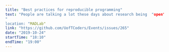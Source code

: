 ```yaml
---
title: "Best practices for reproducible programming"
text: "People are talking a lot these days about research being  "open" and "reproducible". It all sounds great, but HOW do we do it?  How can we apply these great ideals to our actual work? This week we'll discuss reproducible computational research,  guided by [Ten simple rules for computational research](https://journals.plos.org/ploscompbiol/article?id=10.1371/journal.pcbi.1003285) and Mozilla's [code review guidelines](https://mozillascience.github.io/codeReview/review.html)
"
location: "MADLab"
link: "https://github.com/UofTCoders/Events/issues/265"
date: "2019-10-24"
startTime: "18:10"
endTime: "19:00"
---
```

